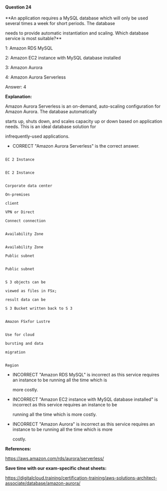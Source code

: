 #### Question  24


**An application requires a MySQL database which will only be used several times a week for short periods. The database

needs to provide automatic instantiation and scaling. Which database service is most suitable?**


1: Amazon RDS MySQL


2: Amazon EC2 instance with MySQL database installed


3: Amazon Aurora


4: Amazon Aurora Serverless


Answer: 4


**Explanation:**


Amazon Aurora Serverless is an on-demand, auto-scaling configuration for Amazon Aurora. The database automatically

starts up, shuts down, and scales capacity up or down based on application needs. This is an ideal database solution for

infrequently-used applications.


- CORRECT "Amazon Aurora Serverless" is the correct answer.


```

EC 2 Instance

```


```

EC 2 Instance

```


```

Corporate data center

On-premises

client

VPN or Direct

Connect connection

```


```

Availability Zone

```


```

Availability Zone

Public subnet

```


```

Public subnet

```


```

S 3 objects can be

viewed as files in FSx;

result data can be

S 3 Bucket written back to S 3

```


```

Amazon FSxfor Lustre

```


```

Use for cloud

bursting and data

migration

```


```

Region

```


- INCORRECT "Amazon RDS MySQL" is incorrect as this service requires an instance to be running all the time which is

  more costly.


- INCORRECT "Amazon EC2 instance with MySQL database installed" is incorrect as this service requires an instance to be

  running all the time which is more costly.


- INCORRECT "Amazon Aurora" is incorrect as this service requires an instance to be running all the time which is more

  costly.


**References:**


https://aws.amazon.com/rds/aurora/serverless/


**Save time with our exam-specific cheat sheets:**


https://digitalcloud.training/certification-training/aws-solutions-architect-associate/database/amazon-aurora/


